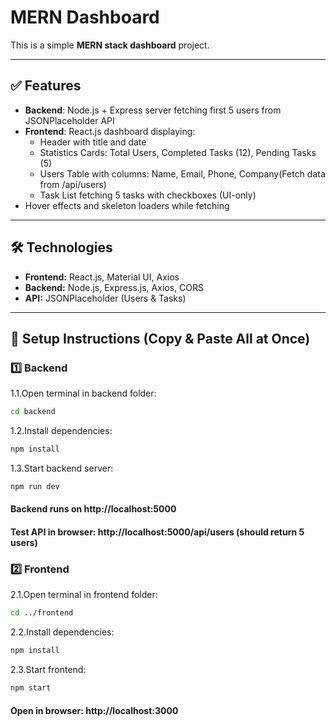 # MERN Dashboard

This is a simple **MERN stack dashboard** project.

---

## ✅ Features
- **Backend**: Node.js + Express server fetching first 5 users from JSONPlaceholder API  
- **Frontend**: React.js dashboard displaying:
  - Header with title and date
  - Statistics Cards: Total Users, Completed Tasks (12), Pending Tasks (5)
  - Users Table with columns: Name, Email, Phone, Company(Fetch data from /api/users)
  - Task List fetching 5 tasks with checkboxes (UI-only)
- Hover effects and skeleton loaders while fetching

---

## 🛠 Technologies
- **Frontend:** React.js, Material UI, Axios
- **Backend:** Node.js, Express.js, Axios, CORS
- **API:** JSONPlaceholder (Users & Tasks)

---

## 🚀 Setup Instructions (Copy & Paste All at Once)
### 1️⃣ Backend
  1.1.Open terminal in backend folder:
  ```bash
  cd backend
  ```
  1.2.Install dependencies:
  ```bash
  npm install
  ```
  1.3.Start backend server:
  ```bash
  npm run dev
  ```
  #### Backend runs on http://localhost:5000
  #### Test API in browser: http://localhost:5000/api/users (should return 5 users)


### 2️⃣ Frontend
  2.1.Open terminal in frontend folder:
  ```bash
  cd ../frontend
  ```
  2.2.Install dependencies:
  ```bash
  npm install
  ```
  2.3.Start frontend:
  ```bash
  npm start
  ```
#### Open in browser: http://localhost:3000
